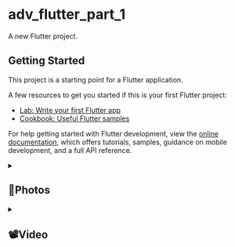 # adv_flutter_part_1

A new Flutter project.

## Getting Started

This project is a starting point for a Flutter application.

A few resources to get you started if this is your first Flutter project:

- [Lab: Write your first Flutter app](https://docs.flutter.dev/get-started/codelab)
- [Cookbook: Useful Flutter samples](https://docs.flutter.dev/cookbook)

For help getting started with Flutter development, view the
[online documentation](https://docs.flutter.dev/), which offers tutorials,
samples, guidance on mobile development, and a full API reference.


<details> 
  <summary><h2>📸Photos</h2></summary>
  <p>
    <table align="center">
  <tr>
    <td><img src="https://github.com/Aayush014/adv_flutter_part_1/assets/133498952/2b8acf63-4d97-4f44-bce9-7d8b5a051ea0" alt="Image 2" width="180" height="auto"></td>
    <td><img src="https://github.com/Aayush014/adv_flutter_part_1/assets/133498952/0910bf62-ddec-483e-9081-152d93873492" alt="Image 2" width="180" height="auto"></td>
  </tr>
    </table>    
  </p>
  </details>
  <details> 
  <summary><h2>📽️Video</h2></summary>
  <p>
    <table align="center">
  <tr>
    <video src ="https://github.com/Aayush014/adv_flutter_part_1/assets/133498952/3bd20b7b-1bd4-4cdd-93fc-dc6a81b19d41"></video> </h1>
 </tr>
    </table>   
  </p>
  </details>
